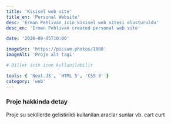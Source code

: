 ```yaml
---
title: 'Kisisel web site'
title_en: 'Personal Website'
desc: 'Erman Pehlivan icin kisisel web sitesi olusturuldu'
desc_en: 'Erman Pehlivan created personal web site'

date: '2020-09-05T10:00'

imageSrc: 'https://picsum.photos/1000'
imageAlt: 'Proje alt tagi'

# Diller icin icon kullanilabilir

tools: { 'Next.JS', 'HTML 5', 'CSS 3' }
category: 'web'
---
```


### Proje hakkinda detay

Proje su sekillerde gelistirildi kullanilan araclar sunlar vb. cart curt
